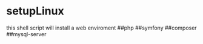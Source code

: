 # setupLinux

this shell script will install a web enviroment
##php
##symfony
##composer
##mysql-server

